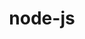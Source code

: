 ---
title: "node-js"
layout: cache
categories: [package, develop]
meta: {"compilers": ["apple-clang@=16.0.0", "gcc@=10.2.1", "gcc@=10.5.0", "gcc@=11.1.0", "gcc@=11.4.0", "gcc@=13.3.0", "gcc@=7.5.0", "gcc@=9.4.0", "oneapi@=2024.2.1"], "num_specs": 57, "num_specs_by_stack": {"data-vis-sdk": 6, "developer-tools": 4, "developer-tools-aarch64-linux-gnu": 4, "developer-tools-darwin": 5, "developer-tools-manylinux2014": 1, "developer-tools-x86_64_v3-linux-gnu": 4, "e4s": 6, "e4s-neoverse-v2": 6, "e4s-neoverse_v1": 2, "e4s-oneapi": 18, "e4s-power": 1, "root": 57}, "oss": ["centos7", "rhel8", "sequoia", "ubuntu18.04", "ubuntu20.04", "ubuntu22.04"], "platforms": ["darwin", "linux"], "stacks": ["data-vis-sdk", "developer-tools", "developer-tools-aarch64-linux-gnu", "developer-tools-darwin", "developer-tools-manylinux2014", "developer-tools-x86_64_v3-linux-gnu", "e4s", "e4s-neoverse-v2", "e4s-neoverse_v1", "e4s-oneapi", "e4s-power", "root"], "targets": ["aarch64", "neoverse_v1", "neoverse_v2", "ppc64le", "x86_64_v3"], "versions": ["18.12.1", "19.2.0", "22.11.0", "22.14.0", "22.4.0"]}
spec_details: [{"compiler": "apple-clang@=16.0.0", "hash": "222wfa4v4njmvjenfe3k64iec5vq73yr", "os": "sequoia", "platform": "darwin", "size": "-", "stacks": ["developer-tools-darwin", "root"], "target": "aarch64", "variants": ["build_system=generic", "~debug", "~doc", "~icu4c", "+openssl", "+zlib"], "versions": ["22.14.0"]}, {"compiler": "gcc@=11.1.0", "hash": "23l5k4akc7pgwmo6gho27smoywzlflof", "os": "ubuntu20.04", "platform": "linux", "size": "-", "stacks": ["data-vis-sdk", "root"], "target": "x86_64_v3", "variants": ["build_system=generic", "~debug", "~doc", "~icu4c", "+openssl", "+zlib"], "versions": ["22.14.0"]}, {"compiler": "gcc@=11.4.0", "hash": "23u4ytwmmxdqxjkpjpy3woy5d6ookgy5", "os": "ubuntu22.04", "platform": "linux", "size": "-", "stacks": ["e4s-neoverse_v1", "root"], "target": "neoverse_v1", "variants": ["build_system=generic", "~debug", "~doc", "~icu4c", "+openssl", "patches=042110f", "+zlib"], "versions": ["22.4.0"]}, {"compiler": "oneapi@=2024.2.1", "hash": "245cwousmfbzlaozegqvwt53tm3hbenm", "os": "ubuntu22.04", "platform": "linux", "size": "-", "stacks": ["e4s-oneapi", "root"], "target": "x86_64_v3", "variants": ["build_system=generic", "~debug", "~doc", "~icu4c", "+openssl", "+zlib"], "versions": ["22.11.0"]}, {"compiler": "gcc@=11.4.0", "hash": "2nhk3ueg3h6ecqxwgtfdrm5qmpbvey47", "os": "ubuntu22.04", "platform": "linux", "size": "-", "stacks": ["e4s-neoverse-v2", "root"], "target": "neoverse_v2", "variants": ["build_system=generic", "~debug", "~doc", "~icu4c", "+openssl", "+zlib"], "versions": ["22.11.0"]}, {"compiler": "gcc@=11.4.0", "hash": "37yzxthdh3rzf42gxqwz3mejxje3zti5", "os": "ubuntu22.04", "platform": "linux", "size": "-", "stacks": ["e4s", "root"], "target": "x86_64_v3", "variants": ["build_system=generic", "~debug", "~doc", "~icu4c", "+openssl", "+zlib"], "versions": ["22.11.0"]}, {"compiler": "gcc@=13.3.0", "hash": "3garwikewlyleimf4eu25ubexjhjp5l7", "os": "rhel8", "platform": "linux", "size": "-", "stacks": ["developer-tools-aarch64-linux-gnu", "root"], "target": "aarch64", "variants": ["build_system=generic", "~debug", "~doc", "~icu4c", "+openssl", "+zlib"], "versions": ["22.14.0"]}, {"compiler": "gcc@=11.4.0", "hash": "3onzqhpco27vupv24j25lmcsken5pmov", "os": "ubuntu22.04", "platform": "linux", "size": "-", "stacks": ["e4s", "root"], "target": "x86_64_v3", "variants": ["build_system=generic", "~debug", "~doc", "~icu4c", "+openssl", "+zlib"], "versions": ["22.14.0"]}, {"compiler": "gcc@=11.4.0", "hash": "3udt5nkzeb7rgrljmqfhzj3jtcyg4rpl", "os": "ubuntu22.04", "platform": "linux", "size": "-", "stacks": ["e4s", "root"], "target": "x86_64_v3", "variants": ["build_system=generic", "~debug", "~doc", "~icu4c", "+openssl", "+zlib"], "versions": ["22.11.0"]}, {"compiler": "gcc@=11.4.0", "hash": "5zk23bhq53wxee3jy4khddbsuhkbbcei", "os": "ubuntu22.04", "platform": "linux", "size": "-", "stacks": ["e4s-neoverse-v2", "root"], "target": "neoverse_v2", "variants": ["build_system=generic", "~debug", "~doc", "~icu4c", "+openssl", "+zlib"], "versions": ["22.14.0"]}, {"compiler": "oneapi@=2024.2.1", "hash": "aaemvfnjfrlkbfmm7n7weq5hgpytpeb2", "os": "ubuntu22.04", "platform": "linux", "size": "-", "stacks": ["e4s-oneapi", "root"], "target": "x86_64_v3", "variants": ["build_system=generic", "~debug", "~doc", "~icu4c", "+openssl", "+zlib"], "versions": ["22.11.0"]}, {"compiler": "oneapi@=2024.2.1", "hash": "aj2tc7fyxyboqbq7agdk6yjer4kx3o3s", "os": "ubuntu22.04", "platform": "linux", "size": "-", "stacks": ["e4s-oneapi", "root"], "target": "x86_64_v3", "variants": ["build_system=generic", "~debug", "~doc", "~icu4c", "+openssl", "+zlib"], "versions": ["22.11.0"]}, {"compiler": "gcc@=11.1.0", "hash": "asg3dapi2sbuj4gpk6oi3yeukiz5vu5u", "os": "ubuntu20.04", "platform": "linux", "size": "-", "stacks": ["data-vis-sdk", "root"], "target": "x86_64_v3", "variants": ["build_system=generic", "~debug", "~doc", "~icu4c", "+openssl", "+zlib"], "versions": ["22.11.0"]}, {"compiler": "gcc@=7.5.0", "hash": "ayq5xs4j6tgoymob4htg6f6bmvyfim5w", "os": "ubuntu18.04", "platform": "linux", "size": "-", "stacks": ["developer-tools", "root"], "target": "x86_64_v3", "variants": ["build_system=generic", "~debug", "~doc", "~icu4c", "+openssl", "+zlib"], "versions": ["18.12.1"]}, {"compiler": "apple-clang@=16.0.0", "hash": "b3c6ni7hfuupl65sfbhdawimjpkqe7xf", "os": "sequoia", "platform": "darwin", "size": "-", "stacks": ["developer-tools-darwin", "root"], "target": "aarch64", "variants": ["build_system=generic", "~debug", "~doc", "~icu4c", "+openssl", "+zlib"], "versions": ["22.11.0"]}, {"compiler": "gcc@=11.4.0", "hash": "bnqnb7ncqgx5wdnyyavslor57qamjh65", "os": "ubuntu22.04", "platform": "linux", "size": "-", "stacks": ["e4s-neoverse-v2", "root"], "target": "neoverse_v2", "variants": ["build_system=generic", "~debug", "~doc", "~icu4c", "+openssl", "+zlib"], "versions": ["22.11.0"]}, {"compiler": "oneapi@=2024.2.1", "hash": "bydsoc25mlf3pnet2lruirdmbexotnoh", "os": "ubuntu22.04", "platform": "linux", "size": "-", "stacks": ["e4s-oneapi", "root"], "target": "x86_64_v3", "variants": ["build_system=generic", "~debug", "~doc", "~icu4c", "+openssl", "+zlib"], "versions": ["22.14.0"]}, {"compiler": "oneapi@=2024.2.1", "hash": "ce7yennagpie2gcnmjdhwdsvlplku5ov", "os": "ubuntu22.04", "platform": "linux", "size": "-", "stacks": ["e4s-oneapi", "root"], "target": "x86_64_v3", "variants": ["build_system=generic", "~debug", "~doc", "~icu4c", "+openssl", "+zlib"], "versions": ["22.11.0"]}, {"compiler": "gcc@=7.5.0", "hash": "cuur4lvlnljk7vhmx3z4d7mosi76dh6b", "os": "ubuntu18.04", "platform": "linux", "size": "-", "stacks": ["developer-tools", "root"], "target": "x86_64_v3", "variants": ["build_system=generic", "~debug", "~doc", "~icu4c", "+openssl", "+zlib"], "versions": ["18.12.1"]}, {"compiler": "oneapi@=2024.2.1", "hash": "drpaejmtgvqkdi6fhjn7cj4wdlduknar", "os": "ubuntu22.04", "platform": "linux", "size": "-", "stacks": ["e4s-oneapi", "root"], "target": "x86_64_v3", "variants": ["build_system=generic", "~debug", "~doc", "~icu4c", "+openssl", "+zlib"], "versions": ["22.11.0"]}, {"compiler": "gcc@=7.5.0", "hash": "ep37aks4i2cppszezcpyp5zdzmzk3g6s", "os": "ubuntu18.04", "platform": "linux", "size": "-", "stacks": ["developer-tools", "root"], "target": "x86_64_v3", "variants": ["build_system=generic", "~debug", "~doc", "~icu4c", "+openssl", "+zlib"], "versions": ["18.12.1"]}, {"compiler": "oneapi@=2024.2.1", "hash": "fuicdubz77i635kw3nwdn2bbzp7zdeuv", "os": "ubuntu22.04", "platform": "linux", "size": "-", "stacks": ["e4s-oneapi", "root"], "target": "x86_64_v3", "variants": ["build_system=generic", "~debug", "~doc", "~icu4c", "+openssl", "+zlib"], "versions": ["22.14.0"]}, {"compiler": "gcc@=11.4.0", "hash": "g4hbrus6n6xv3pm4ptopxbnskgs7snsc", "os": "ubuntu22.04", "platform": "linux", "size": "-", "stacks": ["e4s-neoverse-v2", "root"], "target": "neoverse_v2", "variants": ["build_system=generic", "~debug", "~doc", "~icu4c", "+openssl", "+zlib"], "versions": ["22.14.0"]}, {"compiler": "apple-clang@=16.0.0", "hash": "hbh6hxolw4dfuodbjikpqcfgvm2l4iou", "os": "sequoia", "platform": "darwin", "size": "-", "stacks": ["developer-tools-darwin", "root"], "target": "aarch64", "variants": ["build_system=generic", "~debug", "~doc", "~icu4c", "+openssl", "+zlib"], "versions": ["22.11.0"]}, {"compiler": "gcc@=11.1.0", "hash": "hlsvs7ssjcib6ter5uzdbz75s6kfkevh", "os": "ubuntu20.04", "platform": "linux", "size": "-", "stacks": ["data-vis-sdk", "root"], "target": "x86_64_v3", "variants": ["build_system=generic", "~debug", "~doc", "~icu4c", "+openssl", "+zlib"], "versions": ["22.14.0"]}, {"compiler": "oneapi@=2024.2.1", "hash": "i2zxtns3ge45oe2dcko5vz3n5gam36fm", "os": "ubuntu22.04", "platform": "linux", "size": "-", "stacks": ["e4s-oneapi", "root"], "target": "x86_64_v3", "variants": ["build_system=generic", "~debug", "~doc", "~icu4c", "+openssl", "+zlib"], "versions": ["22.11.0"]}, {"compiler": "gcc@=11.4.0", "hash": "in5xthqcbdmco7cri7sqso2kbucn5sdk", "os": "ubuntu22.04", "platform": "linux", "size": "-", "stacks": ["e4s", "root"], "target": "x86_64_v3", "variants": ["build_system=generic", "~debug", "~doc", "~icu4c", "+openssl", "+zlib"], "versions": ["22.11.0"]}, {"compiler": "gcc@=11.4.0", "hash": "j7vwuh6z265wsiqglive64zmretmhwmu", "os": "ubuntu22.04", "platform": "linux", "size": "-", "stacks": ["e4s-neoverse-v2", "root"], "target": "neoverse_v2", "variants": ["build_system=generic", "~debug", "~doc", "~icu4c", "+openssl", "+zlib"], "versions": ["22.14.0"]}, {"compiler": "gcc@=11.1.0", "hash": "jcycs2pjtsuabbfi3xupea62af55q6kl", "os": "ubuntu20.04", "platform": "linux", "size": "-", "stacks": ["data-vis-sdk", "root"], "target": "x86_64_v3", "variants": ["build_system=generic", "~debug", "~doc", "~icu4c", "+openssl", "+zlib"], "versions": ["22.14.0"]}, {"compiler": "gcc@=10.5.0", "hash": "ji3xcsjuu2jefts6pryzs4eiaratvuwh", "os": "centos7", "platform": "linux", "size": "-", "stacks": ["developer-tools-x86_64_v3-linux-gnu", "root"], "target": "x86_64_v3", "variants": ["build_system=generic", "~debug", "~doc", "~icu4c", "+openssl", "patches=0208d3a", "+zlib"], "versions": ["22.14.0"]}, {"compiler": "oneapi@=2024.2.1", "hash": "lkzw5admid247dsszdov26hpfa2fphis", "os": "ubuntu22.04", "platform": "linux", "size": "-", "stacks": ["e4s-oneapi", "root"], "target": "x86_64_v3", "variants": ["build_system=generic", "~debug", "~doc", "~icu4c", "+openssl", "+zlib"], "versions": ["22.14.0"]}, {"compiler": "oneapi@=2024.2.1", "hash": "mlbpopwajvvu747pkc7opfo3hejm4i2x", "os": "ubuntu22.04", "platform": "linux", "size": "-", "stacks": ["e4s-oneapi", "root"], "target": "x86_64_v3", "variants": ["build_system=generic", "~debug", "~doc", "~icu4c", "+openssl", "+zlib"], "versions": ["22.14.0"]}, {"compiler": "gcc@=10.5.0", "hash": "myhc2lipvlsb3j7jz27br5puonwktzyk", "os": "centos7", "platform": "linux", "size": "-", "stacks": ["developer-tools-x86_64_v3-linux-gnu", "root"], "target": "x86_64_v3", "variants": ["build_system=generic", "~debug", "~doc", "~icu4c", "+openssl", "patches=0208d3a", "+zlib"], "versions": ["22.14.0"]}, {"compiler": "oneapi@=2024.2.1", "hash": "nfku73qhmwewzpyrqjvvwtmq3yutvajl", "os": "ubuntu22.04", "platform": "linux", "size": "-", "stacks": ["e4s-oneapi", "root"], "target": "x86_64_v3", "variants": ["build_system=generic", "~debug", "~doc", "~icu4c", "+openssl", "+zlib"], "versions": ["22.14.0"]}, {"compiler": "gcc@=10.5.0", "hash": "nm5l2liazpl6ruo6arm6svratso2xsqp", "os": "centos7", "platform": "linux", "size": "-", "stacks": ["developer-tools-x86_64_v3-linux-gnu", "root"], "target": "x86_64_v3", "variants": ["build_system=generic", "~debug", "~doc", "~icu4c", "+openssl", "patches=0208d3a", "+zlib"], "versions": ["22.11.0"]}, {"compiler": "gcc@=11.4.0", "hash": "oicbjx53wypngmdwdt3kzblceud5hnw3", "os": "ubuntu22.04", "platform": "linux", "size": "-", "stacks": ["e4s-neoverse-v2", "root"], "target": "neoverse_v2", "variants": ["build_system=generic", "~debug", "~doc", "~icu4c", "+openssl", "+zlib"], "versions": ["22.11.0"]}, {"compiler": "gcc@=11.1.0", "hash": "om3srrdzxkdz2akfqs2cablzgheblk4x", "os": "ubuntu20.04", "platform": "linux", "size": "-", "stacks": ["data-vis-sdk", "root"], "target": "x86_64_v3", "variants": ["build_system=generic", "~debug", "~doc", "~icu4c", "+openssl", "+zlib"], "versions": ["22.11.0"]}, {"compiler": "gcc@=13.3.0", "hash": "pqxr3gepchzxopbxktf5g4p6hvzbl577", "os": "rhel8", "platform": "linux", "size": "-", "stacks": ["developer-tools-aarch64-linux-gnu", "root"], "target": "aarch64", "variants": ["build_system=generic", "~debug", "~doc", "~icu4c", "+openssl", "+zlib"], "versions": ["22.14.0"]}, {"compiler": "oneapi@=2024.2.1", "hash": "qkskw4vu2zodkzfomswa6vo66bwsj64t", "os": "ubuntu22.04", "platform": "linux", "size": "-", "stacks": ["e4s-oneapi", "root"], "target": "x86_64_v3", "variants": ["build_system=generic", "~debug", "~doc", "~icu4c", "+openssl", "+zlib"], "versions": ["22.11.0"]}, {"compiler": "oneapi@=2024.2.1", "hash": "rifokqeiw27fcnsllp2ptc4d6v6wd3ja", "os": "ubuntu22.04", "platform": "linux", "size": "-", "stacks": ["e4s-oneapi", "root"], "target": "x86_64_v3", "variants": ["build_system=generic", "~debug", "~doc", "~icu4c", "+openssl", "+zlib"], "versions": ["22.14.0"]}, {"compiler": "oneapi@=2024.2.1", "hash": "rnoddqfhubjuohqxelbg3irrh2mu6irs", "os": "ubuntu22.04", "platform": "linux", "size": "-", "stacks": ["e4s-oneapi", "root"], "target": "x86_64_v3", "variants": ["build_system=generic", "~debug", "~doc", "~icu4c", "+openssl", "+zlib"], "versions": ["22.11.0"]}, {"compiler": "gcc@=10.2.1", "hash": "rrskcxychnrczkv4ezec3xxabmc74cac", "os": "centos7", "platform": "linux", "size": "-", "stacks": ["developer-tools-manylinux2014", "root"], "target": "x86_64_v3", "variants": ["build_system=generic", "~debug", "~doc", "~icu4c", "+openssl", "patches=0208d3a,042110f", "+zlib"], "versions": ["22.4.0"]}, {"compiler": "oneapi@=2024.2.1", "hash": "sfau4kmv37tpyz4mn2qlzpq7aqnr5bwm", "os": "ubuntu22.04", "platform": "linux", "size": "-", "stacks": ["e4s-oneapi", "root"], "target": "x86_64_v3", "variants": ["build_system=generic", "~debug", "~doc", "~icu4c", "+openssl", "+zlib"], "versions": ["22.11.0"]}, {"compiler": "gcc@=11.1.0", "hash": "sfz22ebn4i6dkoz4bx4hj2b7frkgth7z", "os": "ubuntu20.04", "platform": "linux", "size": "-", "stacks": ["data-vis-sdk", "root"], "target": "x86_64_v3", "variants": ["build_system=generic", "~debug", "~doc", "~icu4c", "+openssl", "+zlib"], "versions": ["22.11.0"]}, {"compiler": "gcc@=7.5.0", "hash": "stn2yq65x4strz6ahorulx5zdnwdb636", "os": "ubuntu18.04", "platform": "linux", "size": "-", "stacks": ["developer-tools", "root"], "target": "x86_64_v3", "variants": ["build_system=generic", "~debug", "~doc", "~icu4c", "+openssl", "+zlib"], "versions": ["18.12.1"]}, {"compiler": "gcc@=10.5.0", "hash": "sxouj7hvqps25kyyliqvyen3rqn7tl6d", "os": "centos7", "platform": "linux", "size": "-", "stacks": ["developer-tools-x86_64_v3-linux-gnu", "root"], "target": "x86_64_v3", "variants": ["build_system=generic", "~debug", "~doc", "~icu4c", "+openssl", "patches=0208d3a", "+zlib"], "versions": ["22.11.0"]}, {"compiler": "gcc@=9.4.0", "hash": "szou4goxeqlsl5vbdbsoq5akfkv2wwfc", "os": "ubuntu20.04", "platform": "linux", "size": "-", "stacks": ["e4s-power", "root"], "target": "ppc64le", "variants": ["build_system=generic", "~debug", "~doc", "~icu4c", "+openssl", "+zlib"], "versions": ["19.2.0"]}, {"compiler": "oneapi@=2024.2.1", "hash": "toqdg7mwil3wqvp7yakcaati74ozbzxj", "os": "ubuntu22.04", "platform": "linux", "size": "-", "stacks": ["e4s-oneapi", "root"], "target": "x86_64_v3", "variants": ["build_system=generic", "~debug", "~doc", "~icu4c", "+openssl", "+zlib"], "versions": ["22.14.0"]}, {"compiler": "gcc@=11.4.0", "hash": "uysi6mokja3jzfg5ocbtfqmnstcojypj", "os": "ubuntu22.04", "platform": "linux", "size": "-", "stacks": ["e4s", "root"], "target": "x86_64_v3", "variants": ["build_system=generic", "~debug", "~doc", "~icu4c", "+openssl", "+zlib"], "versions": ["22.14.0"]}, {"compiler": "apple-clang@=16.0.0", "hash": "vwaytkelmdppsjdugrlm4te2eqdhkgby", "os": "sequoia", "platform": "darwin", "size": "-", "stacks": ["developer-tools-darwin", "root"], "target": "aarch64", "variants": ["build_system=generic", "~debug", "~doc", "~icu4c", "+openssl", "+zlib"], "versions": ["22.14.0"]}, {"compiler": "apple-clang@=16.0.0", "hash": "wfhk72mvcniceovnk7vylzo5dtaqdria", "os": "sequoia", "platform": "darwin", "size": "-", "stacks": ["developer-tools-darwin", "root"], "target": "aarch64", "variants": ["build_system=generic", "~debug", "~doc", "~icu4c", "+openssl", "+zlib"], "versions": ["22.11.0"]}, {"compiler": "oneapi@=2024.2.1", "hash": "wnskms7u63mlfpaljrcswqck63j2z7t7", "os": "ubuntu22.04", "platform": "linux", "size": "-", "stacks": ["e4s-oneapi", "root"], "target": "x86_64_v3", "variants": ["build_system=generic", "~debug", "~doc", "~icu4c", "+openssl", "+zlib"], "versions": ["22.14.0"]}, {"compiler": "gcc@=13.3.0", "hash": "yw2csoxeelj2y3dehiupvhn2rtpui6wc", "os": "rhel8", "platform": "linux", "size": "-", "stacks": ["developer-tools-aarch64-linux-gnu", "root"], "target": "aarch64", "variants": ["build_system=generic", "~debug", "~doc", "~icu4c", "+openssl", "+zlib"], "versions": ["22.11.0"]}, {"compiler": "oneapi@=2024.2.1", "hash": "zahmqfwp3rlzcw4ilsquilu4lvaulnes", "os": "ubuntu22.04", "platform": "linux", "size": "-", "stacks": ["e4s-oneapi", "root"], "target": "x86_64_v3", "variants": ["build_system=generic", "~debug", "~doc", "~icu4c", "+openssl", "+zlib"], "versions": ["22.14.0"]}, {"compiler": "gcc@=11.4.0", "hash": "znmwzlqfoglpbpcc7mvq3l5guq4n3mgn", "os": "ubuntu22.04", "platform": "linux", "size": "-", "stacks": ["e4s", "root"], "target": "x86_64_v3", "variants": ["build_system=generic", "~debug", "~doc", "~icu4c", "+openssl", "+zlib"], "versions": ["22.14.0"]}, {"compiler": "gcc@=13.3.0", "hash": "zroydth6of7q4omz7zs2mb4wtccm62js", "os": "rhel8", "platform": "linux", "size": "-", "stacks": ["developer-tools-aarch64-linux-gnu", "root"], "target": "aarch64", "variants": ["build_system=generic", "~debug", "~doc", "~icu4c", "+openssl", "+zlib"], "versions": ["22.11.0"]}, {"compiler": "gcc@=11.4.0", "hash": "ztuxwplrntsabnmj3ua6danrayunhngd", "os": "ubuntu22.04", "platform": "linux", "size": "-", "stacks": ["e4s-neoverse_v1", "root"], "target": "neoverse_v1", "variants": ["build_system=generic", "~debug", "~doc", "~icu4c", "+openssl", "patches=042110f", "+zlib"], "versions": ["22.4.0"]}]
---